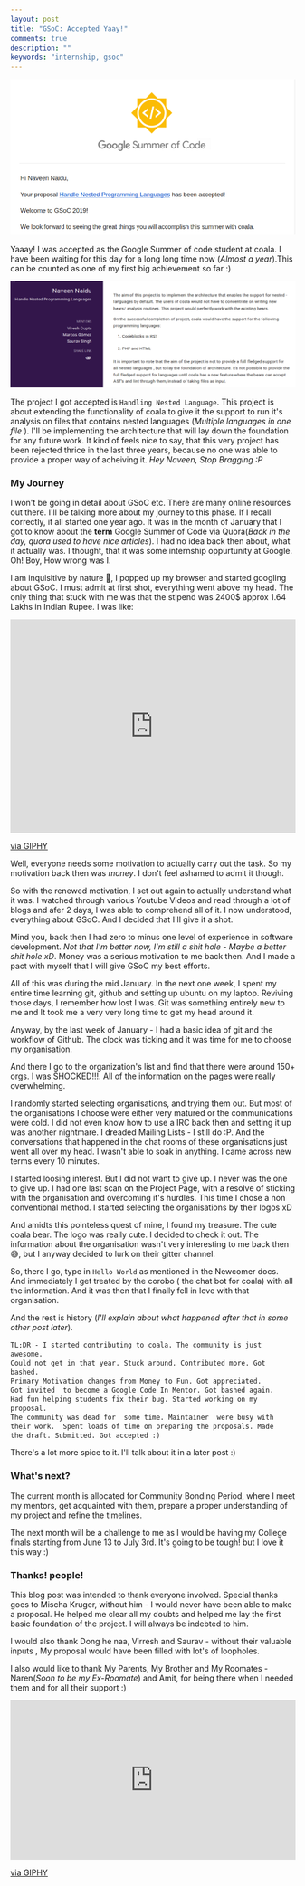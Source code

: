 ```yaml
---
layout: post
title: "GSoC: Accepted Yaay!"
comments: true
description: ""
keywords: "internship, gsoc"
---
```


![GSoC Acceptance](/assets/images/2-new-chapter/gsoc-acceptance.png)

Yaaay! I was accepted as the Google Summer of code student at coala. I have been
waiting for this day for a long long time now (*Almost a year*).This can be
counted as one of my first big achievement so far :)

![GSoC Acceptance](/assets/images/3-gsoc-accepted-yaay/gsoc-project-webpage.png)

The project I got accepted is `Handling Nested Language`. This project is about
extending the functionality of coala to give it the support to run it's
analysis on files that contains nested languages (*Multiple languages in one file*
). I'll be implementing the architecture that will lay down the foundation for 
any future work. It kind of feels nice to say, that this very project has been
rejected thrice in the last three years, because no one was able to provide a 
proper way of acheiving it. *Hey Naveen, Stop Bragging :P*

### My Journey

I won't be going in detail about GSoC etc. There are many online resources out there. 
I'll be talking more about my journey to this phase. If I recall correctly,
it all started one year ago. It was in the month of January that I got to know
about the **term** Google Summer of Code via Quora(*Back in the day, quora
used to have nice articles*). I had no idea back then about,
what it actually was. I thought, that it was some internship
oppurtunity at Google. Oh! Boy, How wrong was I.

I am inquisitive by nature :see_no_evil:, I popped up my browser and started
googling about GSoC. I must admit at first shot, everything went above my head.
The only thing that stuck with me was that the stipend was 2400$ approx 1.64 Lakhs
in Indian Rupee. I was like:

<p align="center">
<div style="width:100%;height:0;padding-bottom:75%;position:relative;"><iframe src="https://giphy.com/embed/afjAKwdzH1KYU" width="100%" height="100%" style="position:absolute" frameBorder="0" class="giphy-embed" allowFullScreen></iframe></div><p><a href="https://giphy.com/gifs/pop-maximum-bits-afjAKwdzH1KYU">via GIPHY</a></p>
</p>

Well, everyone needs some motivation to actually carry out the task. So my 
motivation back then was *money*. I don't feel ashamed to admit it though.

So with the renewed motivation, I set out again to actually understand what it was.
I watched through various Youtube Videos and read through a lot of blogs and afer
2 days, I was able to comprehend all of it. I now understood, everything about
GSoC. And I decided that I'll give it a shot.

Mind you, back then I had zero to minus one level of experience in software 
development. *Not that I'm better now, I'm still a shit hole - Maybe a better
shit hole xD*. Money was a serious motivation to me back then. And I made a pact
with myself that I will give GSoC my best efforts.

All of this was during the mid January. In the next one week, I spent my entire
time learning git, github and setting up ubuntu on my laptop. Reviving those days,
I remember how lost I was. Git was something entirely new to me and It took me a
very very long time to get my head around it.

Anyway, by the last week of January - I had a basic idea of git and the workflow
of Github. The clock was ticking and it was time for me to choose my organisation.

And there I go to the organization's list and find that there were around 150+ 
orgs. I was SHOCKED!!!. All of the information on the pages were really 
overwhelming.

I randomly started selecting organisations, and trying them out. But most of the
organisations I choose were either very matured or the communications were cold.
I did not even know how to use a IRC back then and setting it up was another
nightmare. I dreaded Mailing Lists - I still do :P. And the conversations that
happened in the chat rooms of these organisations just went all over my head.
I wasn't able to soak in anything. I came across new terms every 10 minutes.


I started loosing interest. But I did not want to give up. I never was the one to
give up. I had one last scan on the Project Page, with a resolve of sticking with
the organisation and overcoming it's hurdles. This time I chose a non conventional
method. I started selecting the organisations by their logos xD

And amidts this pointeless quest of mine, I found my treasure. The cute coala bear.
The logo was really cute. I decided to check it out. The information about the
organisation wasn't very interesting to me back then :sweat_smile:, but I
anyway decided to lurk on their gitter channel. 

So, there I go, type in `Hello World` as mentioned in the Newcomer docs. And 
immediately I get treated by the corobo ( the chat bot for coala) with all 
the information. And it was then that I finally fell in love with that organisation.

And the rest is history (*I'll explain about what happened after that in some other
post later*).

```
TL;DR - I started contributing to coala. The community is just awesome. 
Could not get in that year. Stuck around. Contributed more. Got bashed. 
Primary Motivation changes from Money to Fun. Got appreciated. 
Got invited  to become a Google Code In Mentor. Got bashed again. 
Had fun helping students fix their bug. Started working on my proposal. 
The community was dead for  some time. Maintainer  were busy with 
their work.  Spent loads of time on preparing the proposals. Made 
the draft. Submitted. Got accepted :)
```

There's a lot more spice to it. I'll talk about it in a later post :)

### What's next?

The current month is allocated for Community Bonding Period, where I meet my 
mentors, get acquainted with them, prepare a proper understanding of my project
and refine the timelines.

The next month will be a challenge to me as I would be having my College finals
starting from June 13 to July 3rd. It's going to be tough! but I love it this way
:)

### Thanks! people!

This blog post was intended to thank everyone involved. Special thanks goes to 
Mischa Kruger, without him - I would never have been able to make a proposal.
He helped me clear all my doubts and helped me lay the first basic foundation
of the project. I will always be indebted to him.

I would also thank Dong he naa, Virresh and Saurav - without their valuable inputs
, My proposal would have been filled with lot's of loopholes.

I also would like to thank My Parents, My Brother and My Roomates - Naren(*Soon to be my Ex-Roomate*) and Amit,
for being there when I needed them and for all their support :)

<p align="center">
<div style="width:100%;height:0;padding-bottom:56%;position:relative;">
	<iframe src="https://giphy.com/embed/3oz8xIsloV7zOmt81G" width="100%" 
	height="100%" style="position:absolute" frameBorder="0" class="giphy-embed" 
	allowFullScreen></iframe>
</div>
<p>
		<a href="https://giphy.com/gifs/arg-thank-you-cat-3oz8xIsloV7zOmt81G">via GIPHY</a>
</p>
</p>



